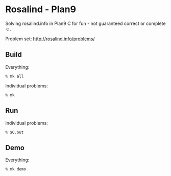 # Rosalind - Plan9

Solving rosalind.info in Plan9 C for fun - not guaranteed correct or complete ☺.

Problem set: http://rosalind.info/problems/

## Build

Everything:

	% mk all

Individual problems:

	% mk

## Run

Individual problems:

	% $O.out

## Demo

Everything:

	% mk demo
